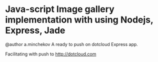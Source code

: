 Java-script Image gallery implementation with using Nodejs, Express, Jade
===================
@author a.minchekov
A ready to push on dotcloud Express app.


Facilitating with push to http://dotcloud.com
